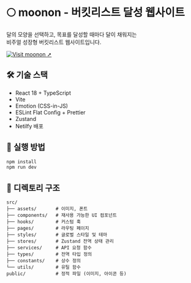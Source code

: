# 🌕 moonon - 버킷리스트 달성 웹사이트

달의 모양을 선택하고, 목표를 달성할 때마다 달이 채워지는  
비주얼 성장형 버킷리스트 웹사이트입니다.

[![Visit moonon ➚](https://img.shields.io/badge/Visit--moonon-2e2e2e?style=for-the-badge&logo=netlify&logoColor=white)](https://moononlist.netlify.app)

## 🛠️ 기술 스택

- React 18 + TypeScript
- Vite
- Emotion (CSS-in-JS)
- ESLint Flat Config + Prettier
- Zustand
- Netilfy 배포

## 🚀 실행 방법

```bash
npm install
npm run dev
```

## 📁 디렉토리 구조

```
src/
├── assets/       # 이미지, 폰트
├── components/   # 재사용 가능한 UI 컴포넌트
├── hooks/        # 커스텀 훅
├── pages/        # 라우팅 페이지
├── styles/       # 글로벌 스타일 및 테마
├── stores/       # Zustand 전역 상태 관리
├── services/     # API 요청 함수
├── types/        # 전역 타입 정의
├── constants/    # 상수 정의
└── utils/        # 유틸 함수
public/           # 정적 파일 (이미지, 아이콘 등)
```
